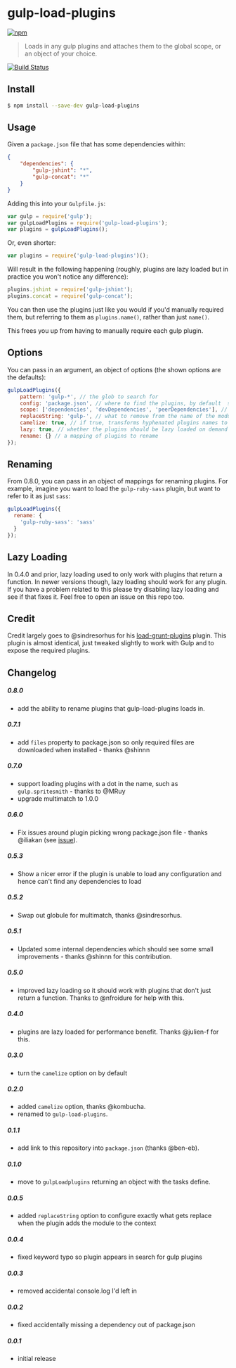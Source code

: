 # gulp-load-plugins

[![npm](https://nodei.co/npm/gulp-load-plugins.png?downloads=true)](https://nodei.co/npm/gulp-load-plugins/)

> Loads in any gulp plugins and attaches them to the global scope, or an object of your choice.

[![Build Status](https://travis-ci.org/jackfranklin/gulp-load-plugins.svg)](https://travis-ci.org/jackfranklin/gulp-load-plugins)


## Install

```sh
$ npm install --save-dev gulp-load-plugins
```


## Usage

Given a `package.json` file that has some dependencies within:

```json
{
    "dependencies": {
        "gulp-jshint": "*",
        "gulp-concat": "*"
    }
}
```

Adding this into your `Gulpfile.js`:

```js
var gulp = require('gulp');
var gulpLoadPlugins = require('gulp-load-plugins');
var plugins = gulpLoadPlugins();
```

Or, even shorter:

```js
var plugins = require('gulp-load-plugins')();
```

Will result in the following happening (roughly, plugins are lazy loaded but in practice you won't notice any difference):

```js
plugins.jshint = require('gulp-jshint');
plugins.concat = require('gulp-concat');
```

You can then use the plugins just like you would if you'd manually required them, but referring to them as `plugins.name()`, rather than just `name()`.

This frees you up from having to manually require each gulp plugin.

## Options

You can pass in an argument, an object of options (the shown options are the defaults):

```js
gulpLoadPlugins({
    pattern: 'gulp-*', // the glob to search for
    config: 'package.json', // where to find the plugins, by default  searched up from process.cwd() 
    scope: ['dependencies', 'devDependencies', 'peerDependencies'], // which keys in the config to look within
    replaceString: 'gulp-', // what to remove from the name of the module when adding it to the context
    camelize: true, // if true, transforms hyphenated plugins names to camel case
    lazy: true, // whether the plugins should be lazy loaded on demand
    rename: {} // a mapping of plugins to rename
});
```

## Renaming

From 0.8.0, you can pass in an object of mappings for renaming plugins. For example, imagine you want to load the `gulp-ruby-sass` plugin, but want to refer to it as just `sass`:

```js
gulpLoadPlugins({
  rename: {
    'gulp-ruby-sass': 'sass'
  }
});
```

## Lazy Loading

In 0.4.0 and prior, lazy loading used to only work with plugins that return a function. In newer versions though, lazy loading should work for any plugin. If you have a problem related to this please try disabling lazy loading and see if that fixes it. Feel free to open an issue on this repo too.


## Credit

Credit largely goes to @sindresorhus for his [load-grunt-plugins](https://github.com/sindresorhus/load-grunt-tasks) plugin. This plugin is almost identical, just tweaked slightly to work with Gulp and to expose the required plugins.


## Changelog

##### 0.8.0
- add the ability to rename plugins that gulp-load-plugins loads in.

##### 0.7.1
- add `files` property to package.json so only required files are downloaded when installed - thanks @shinnn


##### 0.7.0
- support loading plugins with a dot in the name, such as `gulp.spritesmith` - thanks to @MRuy
- upgrade multimatch to 1.0.0


##### 0.6.0
- Fix issues around plugin picking wrong package.json file - thanks @iliakan (see [issue](https://github.com/jackfranklin/gulp-load-plugins/issues/35)).

##### 0.5.3
- Show a nicer error if the plugin is unable to load any configuration and hence can't find any dependencies to load

##### 0.5.2
- Swap out globule for multimatch, thanks @sindresorhus.

##### 0.5.1
- Updated some internal dependencies which should see some small improvements - thanks @shinnn for this contribution.

##### 0.5.0
- improved lazy loading so it should work with plugins that don't just return a function. Thanks to @nfroidure for help with this.

##### 0.4.0
- plugins are lazy loaded for performance benefit. Thanks @julien-f for this.

##### 0.3.0
- turn the `camelize` option on by default

##### 0.2.0
- added `camelize` option, thanks @kombucha.
- renamed to `gulp-load-plugins`.

##### 0.1.1
- add link to this repository into `package.json` (thanks @ben-eb).

##### 0.1.0
- move to `gulpLoadplugins` returning an object with the tasks define.

##### 0.0.5
- added `replaceString` option to configure exactly what gets replace when the plugin adds the module to the context

##### 0.0.4
- fixed keyword typo so plugin appears in search for gulp plugins

##### 0.0.3
- removed accidental console.log I'd left in

##### 0.0.2
- fixed accidentally missing a dependency out of package.json

##### 0.0.1
- initial release
